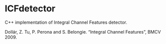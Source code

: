 # ICFdetector
C++ implementation of Integral Channel Features detector.

Dollár, Z. Tu, P. Perona and S. Belongie. “Integral Channel Features”, BMCV 2009.
